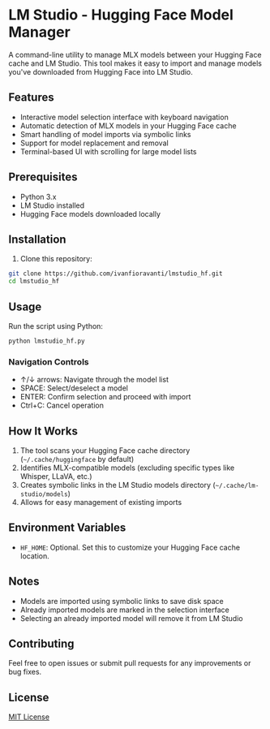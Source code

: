 # LM Studio - Hugging Face Model Manager

A command-line utility to manage MLX models between your Hugging Face cache and LM Studio. This tool makes it easy to import and manage models you've downloaded from Hugging Face into LM Studio.

## Features

- Interactive model selection interface with keyboard navigation
- Automatic detection of MLX models in your Hugging Face cache
- Smart handling of model imports via symbolic links
- Support for model replacement and removal
- Terminal-based UI with scrolling for large model lists

## Prerequisites

- Python 3.x
- LM Studio installed
- Hugging Face models downloaded locally

## Installation

1. Clone this repository:
```bash
git clone https://github.com/ivanfioravanti/lmstudio_hf.git
cd lmstudio_hf
```

## Usage

Run the script using Python:

```bash
python lmstudio_hf.py
```

### Navigation Controls

- ↑/↓ arrows: Navigate through the model list
- SPACE: Select/deselect a model
- ENTER: Confirm selection and proceed with import
- Ctrl+C: Cancel operation

## How It Works

1. The tool scans your Hugging Face cache directory (`~/.cache/huggingface` by default)
2. Identifies MLX-compatible models (excluding specific types like Whisper, LLaVA, etc.)
3. Creates symbolic links in the LM Studio models directory (`~/.cache/lm-studio/models`)
4. Allows for easy management of existing imports

## Environment Variables

- `HF_HOME`: Optional. Set this to customize your Hugging Face cache location.

## Notes

- Models are imported using symbolic links to save disk space
- Already imported models are marked in the selection interface
- Selecting an already imported model will remove it from LM Studio

## Contributing

Feel free to open issues or submit pull requests for any improvements or bug fixes.

## License

[MIT License](LICENSE) 